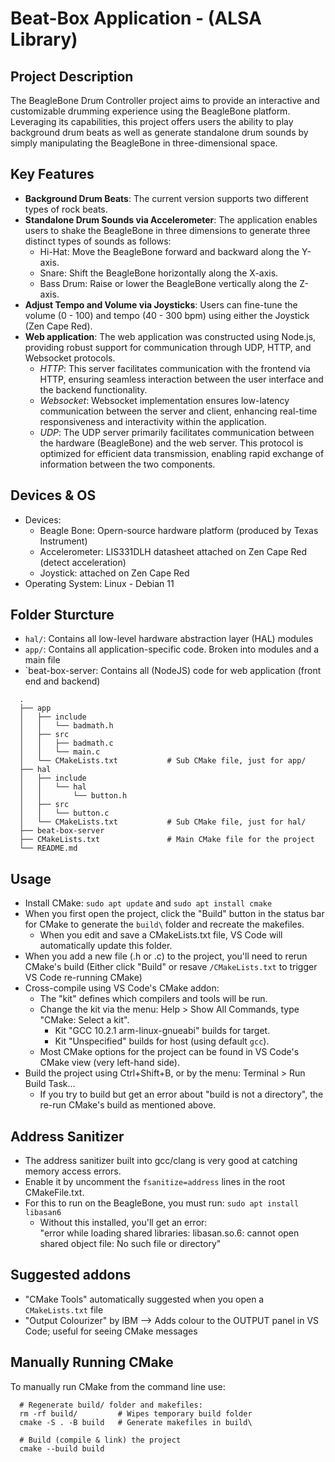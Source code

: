 # Beat-Box Application - (ALSA Library)

## Project Description
The BeagleBone Drum Controller project aims to provide an interactive and customizable drumming experience using the BeagleBone platform. Leveraging its capabilities, this project offers users the ability to play background drum beats as well as generate standalone drum sounds by simply manipulating the BeagleBone in three-dimensional space.

## Key Features
- **Background Drum Beats**: The current version supports two different types of rock beats.
- **Standalone Drum Sounds via Accelerometer**: The application enables users to shake the BeagleBone in three dimensions to generate three distinct types of sounds as follows:
  - Hi-Hat: Move the BeagleBone forward and backward along the Y-axis.
  - Snare: Shift the BeagleBone horizontally along the X-axis.
  - Bass Drum: Raise or lower the BeagleBone vertically along the Z-axis.
- **Adjust Tempo and Volume via Joysticks**: Users can fine-tune the volume (0 - 100) and tempo (40 - 300 bpm) using either the Joystick (Zen Cape Red).
- **Web application**: The web application was constructed using Node.js, providing robust support for communication through UDP, HTTP, and Websocket protocols.
  - _HTTP_: This server facilitates communication with the frontend via HTTP, ensuring seamless interaction between the user interface and the backend functionality.
  - _Websocket_: Websocket implementation ensures low-latency communication between the server and client, enhancing real-time responsiveness and interactivity within the application.
  - _UDP_: The UDP server primarily facilitates communication between the hardware (BeagleBone) and the web server. This protocol is optimized for efficient data transmission, enabling rapid exchange of information between the two components.

## Devices & OS
- Devices:
  - Beagle Bone: Opern-source hardware platform (produced by Texas Instrument)
  - Accelerometer: LIS331DLH datasheet attached on Zen Cape Red (detect acceleration)
  - Joystick: attached on Zen Cape Red
- Operating System: Linux - Debian 11
   
## Folder Sturcture

- `hal/`: Contains all low-level hardware abstraction layer (HAL) modules
- `app/`: Contains all application-specific code. Broken into modules and a main file
- `beat-box-server: Contains all (NodeJS) code for web application (front end and backend)

```
  .
  ├── app
  │   ├── include
  │   │   └── badmath.h
  │   ├── src
  │   │   ├── badmath.c
  │   │   └── main.c
  │   └── CMakeLists.txt           # Sub CMake file, just for app/
  ├── hal
  │   ├── include
  │   │   └── hal
  │   │       └── button.h
  │   ├── src
  │   │   └── button.c
  │   └── CMakeLists.txt           # Sub CMake file, just for hal/
  ├── beat-box-server
  ├── CMakeLists.txt               # Main CMake file for the project
  └── README.md
```  

## Usage

- Install CMake: `sudo apt update` and `sudo apt install cmake`
- When you first open the project, click the "Build" button in the status bar for CMake to generate the `build\` folder and recreate the makefiles.
  - When you edit and save a CMakeLists.txt file, VS Code will automatically update this folder.
- When you add a new file (.h or .c) to the project, you'll need to rerun CMake's build
  (Either click "Build" or resave `/CMakeLists.txt` to trigger VS Code re-running CMake)
- Cross-compile using VS Code's CMake addon:
  - The "kit" defines which compilers and tools will be run.
  - Change the kit via the menu: Help > Show All Commands, type "CMake: Select a kit".
    - Kit "GCC 10.2.1 arm-linux-gnueabi" builds for target.
    - Kit "Unspecified" builds for host (using default `gcc`).
  - Most CMake options for the project can be found in VS Code's CMake view (very left-hand side).
- Build the project using Ctrl+Shift+B, or by the menu: Terminal > Run Build Task...
  - If you try to build but get an error about "build is not a directory", the re-run CMake's build as mentioned above.

## Address Sanitizer

- The address sanitizer built into gcc/clang is very good at catching memory access errors.
- Enable it by uncomment the `fsanitize=address` lines in the root CMakeFile.txt.
- For this to run on the BeagleBone, you must run:
  `sudo apt install libasan6`
  - Without this installed, you'll get an error:   
    "error while loading shared libraries: libasan.so.6: cannot open shared object file: No such file or directory"

## Suggested addons

- "CMake Tools" automatically suggested when you open a `CMakeLists.txt` file
- "Output Colourizer" by IBM 
    --> Adds colour to the OUTPUT panel in VS Code; useful for seeing CMake messages

## Manually Running CMake

To manually run CMake from the command line use:

```shell
  # Regenerate build/ folder and makefiles:
  rm -rf build/         # Wipes temporary build folder
  cmake -S . -B build   # Generate makefiles in build\

  # Build (compile & link) the project
  cmake --build build
```
